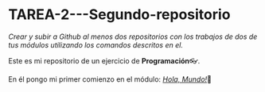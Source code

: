 # TAREA-2---Segundo-repositorio
_Crear y subir a Github al menos dos repositorios con los trabajos de dos de tus módulos utilizando los comandos descritos en el._

Este es mi repositorio de un ejercicio de **Programación**👓.

En él pongo mi primer comienzo en el módulo: [*Hola, Mundo!*](https://media3.giphy.com/media/v1.Y2lkPTc5MGI3NjExa2hqM2tpbTg3ODhiaTNrdXJjNnJsZnI2Z3FvOWhncGpwemJ2ZXNmbyZlcD12MV9pbnRlcm5hbF9naWZfYnlfaWQmY3Q9Zw/Wyu7uPO3A8vKwEBXDE/giphy.gif)👋

